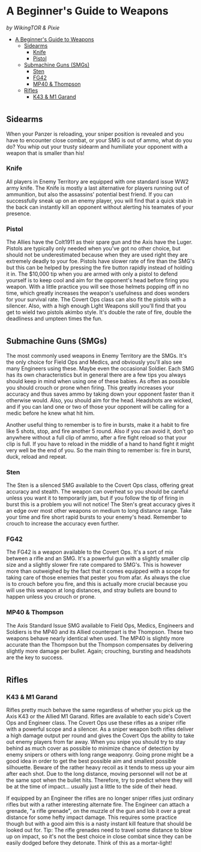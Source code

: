 # A Beginner's Guide to Weapons 
_by WikingTOR & Pixie_

- [A Beginner's Guide to Weapons](#a-beginners-guide-to-weapons)
  - [Sidearms](#sidearms)
    - [Knife](#knife)
    - [Pistol](#pistol)
  - [Submachine Guns (SMGs)](#submachine-guns-smgs)
    - [Sten](#sten)
    - [FG42](#fg42)
    - [MP40 & Thompson](#mp40--thompson)
  - [Rifles](#rifles)
    - [K43 & M1 Garand](#k43--m1-garand)

#
## Sidearms
When your Panzer is reloading, your sniper position is revealed and you have to encounter close combat, or your SMG is out of ammo, what do you do? You whip out your trusty sidearm and humiliate your opponent with a weapon that is smaller than his!

### Knife
All players in Enemy Territory are equipped with one standard issue WW2 army knife. The Knife is mostly a last alternative for players running out of ammunition, but also the assassins' potential best friend. If you can successfully sneak up on an enemy player, you will find that a quick stab in the back can instantly kill an opponent without alerting his teamates of your presence.

### Pistol
The Allies have the Colt1911 as their spare gun and the Axis have the Luger. Pistols are typically only needed when you've got no other choice, but should not be underestimated because when they are used right they are extremely deadly to your foe. Pistols have slower rate of fire than the SMG's but this can be helped by pressing the fire button rapidly instead of holding it in. The $10,000 tip when you are armed with only a pistol to defend yourself is to keep cool and aim for the opponent's head before firing you weapon. With a little practice you will see those helmets popping off in no time, which greatly increases the weapon's usefulness and does wonders for your survival rate. The Covert Ops class can also fit the pistols with a silencer. Also, with a high enough Light Weapons skill you'll find that you get to wield two pistols akimbo style. It's double the rate of fire, double the deadliness and umpteen times the fun.

#
## Submachine Guns (SMGs)
The most commonly used weapons in Enemy Territory are the SMGs. It's the only choice for Field Ops and Medics, and obviously you'll also see many Engineers using these. Maybe even the occasional Soldier. Each SMG has its own characteristics but in general there are a few tips you always should keep in mind when using one of these babies. As often as possible you should crouch or prone when firing. This greatly increases your accuracy and thus saves ammo by taking down your opponent faster than it otherwise would. Also, you should aim for the head. Headshots are wicked, and if you can land one or two of those your opponent will be calling for a medic before he knew what hit him.

Another useful thing to remember is to fire in bursts, make it a habit to fire like 5 shots, stop, and fire another 5 round. Also if you can avoid it, don't go anywhere without a full clip of ammo, after a fire fight reload so that your clip is full. If you have to reload in the middle of a hand to hand fight it might very well be the end of you. So the main thing to remember is: fire in burst, duck, reload and repeat.


### Sten
The Sten is a silenced SMG available to the Covert Ops class, offering great accuracy and stealth. The weapon can overheat so you should be careful unless you want it to temporarily jam, but if you follow the tip of firing in burst this is a problem you will not notice! The Sten's great accuracy gives it an edge over most other weapons on medium to long distance range. Take your time and fire short rapid bursts to your enemy's head. Remember to crouch to increase the accuracy even further.

### FG42
The FG42 is a weapon available to the Covert Ops. It's a sort of mix between a rifle and an SMG. It's a powerful gun with a slightly smaller clip size and a slightly slower fire rate compared to SMG's. This is however more than outweighed by the fact that it comes equipped with a scope for taking care of those enemies that pester you from afar. As always the clue is to crouch before you fire, and this is actually more crucial because you will use this weapon at long distances, and stray bullets are bound to happen unless you crouch or prone.

### MP40 & Thompson
The Axis Standard Issue SMG available to Field Ops, Medics, Engineers and Soldiers is the MP40 and its Allied counterpart is the Thompson. These two weapons behave nearly identical when used. The MP40 is slightly more accurate than the Thompson but the Thompson compensates by delivering slightly more damage per bullet. Again; crouching, bursting and headshots are the key to success.

#
## Rifles

### K43 & M1 Garand
Rifles pretty much behave the same regardless of whether you pick up the Axis K43 or the Allied M1 Garand. Rifles are available to each side's Covert Ops and Engineer class. The Covert Ops use these rifles as a sniper rifle with a powerful scope and a silencer. As a sniper weapon both rifles deliver a high damage output per round and gives the Covert Ops the ability to take out enemy players from far away. When you snipe you should try to stay behind as much cover as possible to minimize chance of detection by enemy snipers or others with long range weaponry. Going prone might be a good idea in order to get the best possible aim and smallest possible silhouette. Beware of the rather heavy recoil as it tends to mess up your aim after each shot. Due to the long distance, moving personnel will not be at the same spot when the bullet hits. Therefore, try to predict where they will be at the time of impact... usually just a little to the side of their head.

If equipped by an Engineer the rifles are no longer sniper rifles just ordinary rifles but with a rather interesting alternate fire. The Engineer can attach a grenade, "a rifle grenade", on the muzzle of the gun and lob it over a great distance for some hefty impact damage. This requires some practice though but with a good aim this is a nasty instant kill feature that should be looked out for. Tip: The rifle grenades need to travel some distance to blow up on impact, so it's not the best choice in close combat since they can be easily dodged before they detonate. Think of this as a mortar-light!